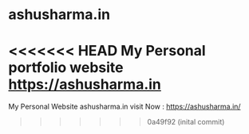 # ashusharma.in
<<<<<<< HEAD
My Personal portfolio website https://ashusharma.in 
=======
My Personal Website ashusharma.in
visit Now : https://ashusharma.in/
>>>>>>> 0a49f92 (inital commit)
